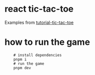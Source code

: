 # react tic-tac-toe

Examples from [tutorial-tic-tac-toe](https://react.dev/learn/tutorial-tic-tac-toe)

# how to run the game

```shell 
    # install dependencies 
    pnpm i
    # run the game
    pnpm dev
```
